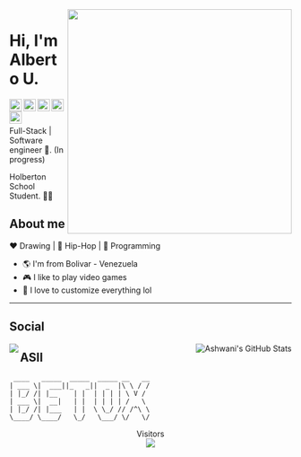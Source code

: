 <img align="right" width="400" height="400" src="https://avatars1.githubusercontent.com/u/19798178?s=400&u=1e28cdf166d2a15df457af9a0fccc98c800750bd&v=4">

# Hi, I'm Alberto U.

<a href="https://www.linkedin.com/in/alberto-urbaez"> <img align="left" alt="Alberto U. Linkdein" width="22px" src="https://cdn.jsdelivr.net/npm/simple-icons@v3/icons/linkedin.svg"/></a>
<a href="https://github.com/ajur91"> <img align="left" alt="Alberto U. Github" width="22px" src="https://cdn.jsdelivr.net/npm/simple-icons@v3/icons/github.svg"/></a>
<a href="https://hub.docker.com/u/betox"> <img align="left" alt="Alberto U. Docker" width="22px" src="https://cdn.jsdelivr.net/npm/simple-icons@3.4.1/icons/docker.svg"/></a>
<a href="https://instagram.com/ajur91"> <img align="left" alt="Alberto U. Instagram" width="22px" src="https://cdn.jsdelivr.net/npm/simple-icons@v3/icons/instagram.svg"/></a>
<a href="https://medium.com"> <img align="left" alt="Alberto U. Medium" width="22px" src="https://cdn.jsdelivr.net/npm/simple-icons@v3/icons/medium.svg"/></a>

<br/>
<br/>

Full-Stack | Software engineer :robot:. (In progress)

Holberton School Student. :man_technologist:

## About me 

:heart: Drawing | :black_heart: Hip-Hop | :blue_heart: Programming

- :earth_americas: I'm from Bolivar - Venezuela
- :video_game: I like to play video games
- :gem: I love to customize everything lol

---

## Social

<img align="left" src="https://github-readme-stats.vercel.app/api/top-langs/?username=ajur91&show_icons=true_color=fff&icon_color=79ff97&text_color=9f9f9f&bg_color=151515" />

<img align="right" src="https://github-readme-stats.vercel.app/api?username=ajur91&show_icons=true_color=fff&icon_color=79ff97&text_color=9f9f9f&bg_color=151515&show_icons=true&line_height=27&v=5" alt="Ashwani's GitHub Stats" />

## ASII

```text
 ____   _____  _____  _____ __   __
| ___ \|  ___||_   _||  _  |\ \ / /
| |_/ /| |__    | |  | | | | \ V / 
| ___ \|  __|   | |  | | | | /   \ 
| |_/ /| |___   | |  \ \_/ // /^\ \
\____/ \____/   \_/   \___/ \/   \/ 
```

<p align="center"> 
  Visitors<br>
  <img src="https://profile-counter.glitch.me/ajur91/count.svg" />
</p>

